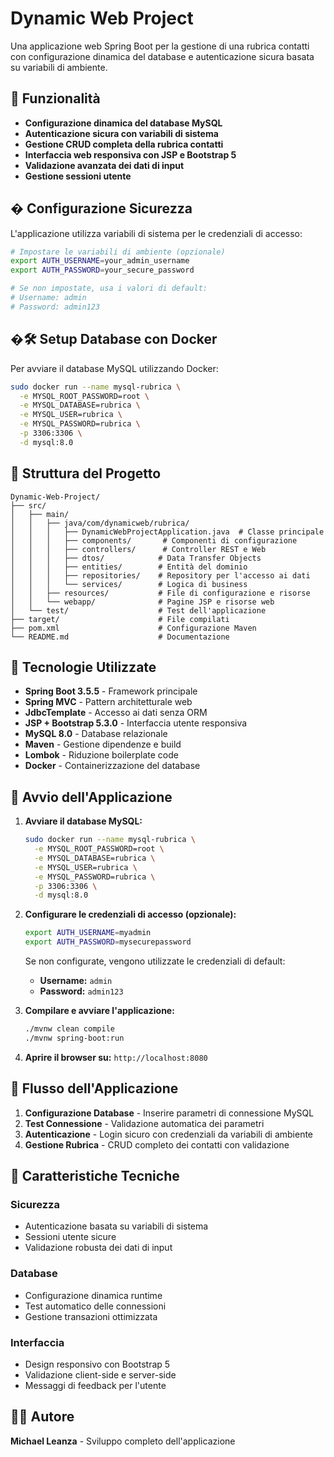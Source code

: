 # Dynamic Web Project

Una applicazione web Spring Boot per la gestione di una rubrica contatti con configurazione dinamica del database e autenticazione sicura basata su variabili di ambiente.

## 🚀 Funzionalità

- **Configurazione dinamica del database MySQL**
- **Autenticazione sicura con variabili di sistema**
- **Gestione CRUD completa della rubrica contatti**
- **Interfaccia web responsiva con JSP e Bootstrap 5**
- **Validazione avanzata dei dati di input**
- **Gestione sessioni utente**

## � Configurazione Sicurezza

L'applicazione utilizza variabili di sistema per le credenziali di accesso:

```bash
# Impostare le variabili di ambiente (opzionale)
export AUTH_USERNAME=your_admin_username
export AUTH_PASSWORD=your_secure_password

# Se non impostate, usa i valori di default:
# Username: admin
# Password: admin123
```

## �🛠️ Setup Database con Docker

Per avviare il database MySQL utilizzando Docker:

```bash
sudo docker run --name mysql-rubrica \
  -e MYSQL_ROOT_PASSWORD=root \
  -e MYSQL_DATABASE=rubrica \
  -e MYSQL_USER=rubrica \
  -e MYSQL_PASSWORD=rubrica \
  -p 3306:3306 \
  -d mysql:8.0
```

## 📁 Struttura del Progetto

```
Dynamic-Web-Project/
├── src/
│   ├── main/
│   │   ├── java/com/dynamicweb/rubrica/
│   │   │   ├── DynamicWebProjectApplication.java  # Classe principale
│   │   │   ├── components/       # Componenti di configurazione
│   │   │   ├── controllers/      # Controller REST e Web
│   │   │   ├── dtos/            # Data Transfer Objects
│   │   │   ├── entities/        # Entità del dominio
│   │   │   ├── repositories/    # Repository per l'accesso ai dati
│   │   │   └── services/        # Logica di business
│   │   ├── resources/           # File di configurazione e risorse
│   │   └── webapp/              # Pagine JSP e risorse web
│   └── test/                    # Test dell'applicazione
├── target/                      # File compilati
├── pom.xml                      # Configurazione Maven
└── README.md                    # Documentazione
```

## 🔧 Tecnologie Utilizzate

- **Spring Boot 3.5.5** - Framework principale
- **Spring MVC** - Pattern architetturale web
- **JdbcTemplate** - Accesso ai dati senza ORM
- **JSP + Bootstrap 5.3.0** - Interfaccia utente responsiva
- **MySQL 8.0** - Database relazionale
- **Maven** - Gestione dipendenze e build
- **Lombok** - Riduzione boilerplate code
- **Docker** - Containerizzazione del database

## 🚀 Avvio dell'Applicazione

1. **Avviare il database MySQL:**
   ```bash
   sudo docker run --name mysql-rubrica \
     -e MYSQL_ROOT_PASSWORD=root \
     -e MYSQL_DATABASE=rubrica \
     -e MYSQL_USER=rubrica \
     -e MYSQL_PASSWORD=rubrica \
     -p 3306:3306 \
     -d mysql:8.0
   ```

2. **Configurare le credenziali di accesso (opzionale):**
   ```bash
   export AUTH_USERNAME=myadmin
   export AUTH_PASSWORD=mysecurepassword
   ```
   Se non configurate, vengono utilizzate le credenziali di default:
   - **Username:** `admin`
   - **Password:** `admin123`

3. **Compilare e avviare l'applicazione:**
   ```bash
   ./mvnw clean compile
   ./mvnw spring-boot:run
   ```

4. **Aprire il browser su:** `http://localhost:8080`

## 📝 Flusso dell'Applicazione

1. **Configurazione Database** - Inserire parametri di connessione MySQL
2. **Test Connessione** - Validazione automatica dei parametri
3. **Autenticazione** - Login sicuro con credenziali da variabili di ambiente
4. **Gestione Rubrica** - CRUD completo dei contatti con validazione

## 🔧 Caratteristiche Tecniche

### Sicurezza
- Autenticazione basata su variabili di sistema
- Sessioni utente sicure
- Validazione robusta dei dati di input

### Database
- Configurazione dinamica runtime
- Test automatico delle connessioni
- Gestione transazioni ottimizzata

### Interfaccia
- Design responsivo con Bootstrap 5
- Validazione client-side e server-side
- Messaggi di feedback per l'utente

## 👨‍💻 Autore

**Michael Leanza** - Sviluppo completo dell'applicazione